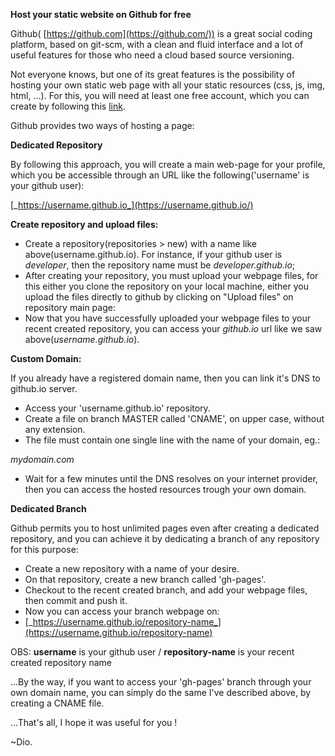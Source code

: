 **Host your static website on Github for free**

Github( [https://github.com](https://github.com/)) is a great social coding platform, based on git-scm, with a clean and fluid interface and a lot of useful features for those who need a cloud based source versioning.

Not everyone knows, but one of its great features is the possibility of hosting your own static web page with all your static resources (css, js, img, html, ...). For this, you will need at least one free account, which you can create by following this [link](https://github.com/join?source=linkedin_pulse).

Github provides two ways of hosting a page:

**Dedicated Repository**

By following this approach, you will create a main web-page for your profile, which you be accessible through an URL like the following(&#39;username&#39; is your github user):

[_https://username.github.io_](https://username.github.io/)

**Create repository and upload files:**

- Create a repository(repositories &gt; new) with a name like above(username.github.io). For instance, if your github user is _developer_, then the repository name must be _developer.github.io_;
- After creating your repository, you must upload your webpage files, for this either you clone the repository on your local machine, either you upload the files directly to github by clicking on &quot;Upload files&quot; on repository main page:
- Now that you have successfully uploaded your webpage files to your recent created repository, you can access your _github.io_ url like we saw above(_username.github.io_).

**Custom Domain:**

If you already have a registered domain name, then you can link it&#39;s DNS to github.io server.

- Access your &#39;username.github.io&#39; repository.
- Create a file on branch MASTER called &#39;CNAME&#39;, on upper case, without any extension.
- The file must contain one single line with the name of your domain, eg.:

_mydomain.com_

- Wait for a few minutes until the DNS resolves on your internet provider, then you can access the hosted resources trough your own domain.

**Dedicated Branch**

Github permits you to host unlimited pages even after creating a dedicated repository, and you can achieve it by dedicating a branch of any repository for this purpose:

- Create a new repository with a name of your desire.
- On that repository, create a new branch called &#39;gh-pages&#39;.
- Checkout to the recent created branch, and add your webpage files, then commit and push it.
- Now you can access your branch webpage on:
- [_https://username.github.io/repository-name_](https://username.github.io/repository-name)

OBS: **username** is your github user / **repository-name** is your recent created repository name

...By the way, if you want to access your &#39;gh-pages&#39; branch through your own domain name, you can simply do the same I&#39;ve described above, by creating a CNAME file.

...That&#39;s all, I hope it was useful for you !

~Dio.